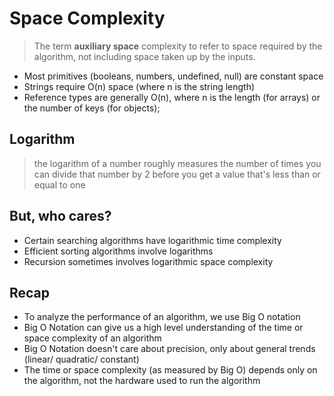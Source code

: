 # Space Complexity

> The term **auxiliary space** complexity to refer to space required by the algorithm, not including space taken up by the inputs.

- Most primitives (booleans, numbers, undefined, null) are constant space  
- Strings require O(n) space (where n is the string length)
- Reference types are generally O(n), where n is the length (for arrays) or the number of keys (for objects);

## Logarithm
> the logarithm of a number roughly measures the number of times you can divide that number by 2 before you get a value that's less than or equal to one

## But, who cares?
- Certain searching algorithms have logarithmic time complexity
- Efficient sorting algorithms involve logarithms
- Recursion sometimes involves logarithmic space complexity

## Recap
- To analyze the performance of an algorithm, we use Big O notation
- Big O Notation can give us a high level understanding of the time or space complexity of an algorithm
- Big O Notation doesn't care about precision, only about general trends (linear/ quadratic/ constant)
- The time or space complexity (as measured by Big O) depends only on the algorithm, not the hardware used to run the algorithm 